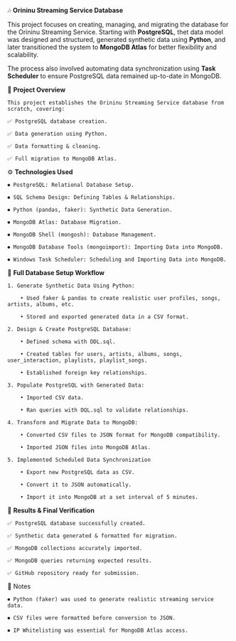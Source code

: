 🎶 **Orininu Streaming Service Database**

This project focuses on creating, managing, and migrating the database for the Orininu Streaming Service. Starting with **PostgreSQL**, thet data model was designed and structured, generated synthetic data using **Python**, and later transitioned the system to **MongoDB Atlas** for better flexibility and scalability.

The process also involved automating data synchronization using **Task Scheduler** to ensure PostgreSQL data remained up-to-date in MongoDB.

📌 **Project Overview**

    This project establishes the Orininu Streaming Service database from scratch, covering: 

    ✅ PostgreSQL database creation.
    
    ✅ Data generation using Python.
    
    ✅ Data formatting & cleaning.
    
    ✅ Full migration to MongoDB Atlas.

⚙️ **Technologies Used**
    
    ⏺ PostgreSQL: Relational Database Setup.
    
    ⏺ SQL Schema Design: Defining Tables & Relationships.
    
    ⏺ Python (pandas, faker): Synthetic Data Generation.
    
    ⏺ MongoDB Atlas: Database Migration.
    
    ⏺ MongoDB Shell (mongosh): Database Management.
    
    ⏺ MongoDB Database Tools (mongoimport): Importing Data into MongoDB.
    
    ⏺ Windows Task Scheduler: Scheduling and Importing Data into MongoDB.
 
🔄 **Full Database Setup Workflow**

    1. Generate Synthetic Data Using Python:
    
        • Used faker & pandas to create realistic user profiles, songs, artists, albums, etc.
        
        • Stored and exported generated data in a CSV format.

    2. Design & Create PostgreSQL Database:
    
        • Defined schema with DDL.sql.
        
        • Created tables for users, artists, albums, songs, user_interaction, playlists, playlist_songs.
        
        • Established foreign key relationships.
    
    3. Populate PostgreSQL with Generated Data:
    
        • Imported CSV data.
        
        • Ran queries with DQL.sql to validate relationships.
    
    4. Transform and Migrate Data to MongoDB:
    
        • Converted CSV files to JSON format for MongoDB compatibility.
        
        • Imported JSON files into MongoDB Atlas.

    5. Implemented Scheduled Data Synchronization
        
        • Export new PostgreSQL data as CSV.
        
        • Convert it to JSON automatically.
        
        • Import it into MongoDB at a set interval of 5 minutes.

📄 **Results & Final Verification**

    ✅ PostgreSQL database successfully created.
    
    ✅ Synthetic data generated & formatted for migration.
    
    ✅ MongoDB collections accurately imported.
    
    ✅ MongoDB queries returning expected results. 
    
    ✅ GitHub repository ready for submission.

📝 Notes

    ⏺ Python (faker) was used to generate realistic streaming service data.
    
    ⏺ CSV files were formatted before conversion to JSON.
    
    ⏺ IP Whitelisting was essential for MongoDB Atlas access.
